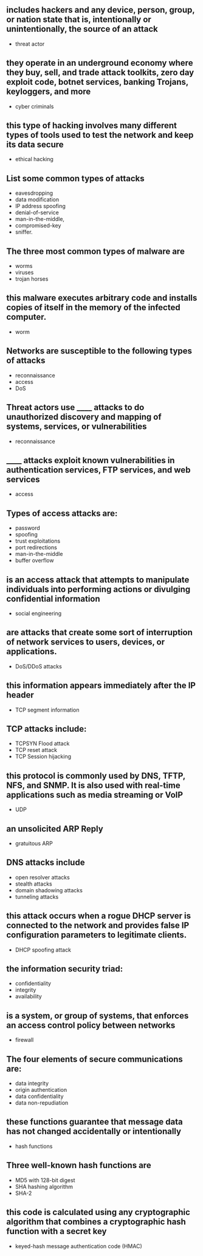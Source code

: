 <!-- Module 3: Network Security Concepts -->

## includes hackers and any device, person, group, or nation state that is, intentionally or unintentionally, the source of an attack

- threat actor

## they operate in an underground economy where they buy, sell, and trade attack toolkits, zero day exploit code, botnet services, banking Trojans, keyloggers, and more

- cyber criminals

## this type of hacking involves many different types of tools used to test the network and keep its data secure

- ethical hacking

## List some common types of attacks

- eavesdropping
- data modification
- IP address spoofing
- denial-of-service
- man-in-the-middle,
- compromised-key
- sniffer.

##  The three most common types of malware are

- worms
- viruses
- trojan horses

## this malware executes arbitrary code and installs copies of itself in the memory of the infected computer.

- worm

## Networks are susceptible to the following types of attacks

- reconnaissance
- access
- DoS

## Threat actors use ____ attacks to do unauthorized discovery and mapping of systems, services, or vulnerabilities

- reconnaissance

## ____ attacks exploit known vulnerabilities in authentication services, FTP services, and web services

- access

## Types of access attacks are: 

- password 
- spoofing
- trust exploitations 
- port redirections 
- man-in-the-middle
- buffer overflow

## is an access attack that attempts to manipulate individuals into performing actions or divulging confidential information

- social engineering

## are attacks that create some sort of interruption of network services to users, devices, or applications.

- DoS/DDoS attacks

## this information appears immediately after the IP header

- TCP segment information

## TCP attacks include: 

- TCPSYN Flood attack
- TCP reset attack
- TCP Session hijacking

## this protocol is commonly used by DNS, TFTP, NFS, and SNMP. It is also used with real-time applications such as media streaming or VoIP

- UDP

## an unsolicited ARP Reply

- gratuitous ARP

## DNS attacks include

- open resolver attacks
- stealth attacks
- domain shadowing attacks
- tunneling attacks

## this attack occurs when a rogue DHCP server is connected to the network and provides false IP configuration parameters to legitimate clients.

- DHCP spoofing attack

## the information security triad:

- confidentiality
- integrity
- availability

## is a system, or group of systems, that enforces an access control policy between networks

- firewall

## The four elements of secure communications are:

- data integrity
- origin authentication
- data confidentiality 
- data non-repudiation

## these functions guarantee that message data has not changed accidentally or intentionally

- hash functions

## Three well-known hash functions are

- MD5 with 128-bit digest
- SHA hashing algorithm
- SHA-2

## this code is calculated using any cryptographic algorithm that combines a cryptographic hash function with a secret key

- keyed-hash message authentication code (HMAC)